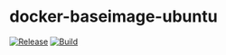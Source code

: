 # docker-baseimage-ubuntu

[![Release](https://github.com/martabal/docker-baseimage-ubuntu/actions/workflows/push_docker.yml/badge.svg)](https://github.com/martabal/docker-baseimage-ubuntu/actions/workflows/push_docker.yml)
[![Build](https://github.com/martabal/docker-baseimage-ubuntu/actions/workflows/build.yml/badge.svg)](https://github.com/martabal/docker-baseimage-ubuntu/actions/workflows/build.yml)
